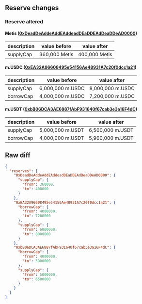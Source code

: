 ## Reserve changes

### Reserve altered

#### Metis ([0xDeadDeAddeAddEAddeadDEaDDEAdDeaDDeAD0000](https://andromeda-explorer.metis.io/address/0xDeadDeAddeAddEAddeadDEaDDEAdDeaDDeAD0000))

| description | value before | value after |
| --- | --- | --- |
| supplyCap | 360,000 Metis | 400,000 Metis |


#### m.USDC ([0xEA32A96608495e54156Ae48931A7c20f0dcc1a21](https://andromeda-explorer.metis.io/address/0xEA32A96608495e54156Ae48931A7c20f0dcc1a21))

| description | value before | value after |
| --- | --- | --- |
| supplyCap | 6,000,000 m.USDC | 8,000,000 m.USDC |
| borrowCap | 4,000,000 m.USDC | 7,200,000 m.USDC |


#### m.USDT ([0xbB06DCA3AE6887fAbF931640f67cab3e3a16F4dC](https://andromeda-explorer.metis.io/address/0xbB06DCA3AE6887fAbF931640f67cab3e3a16F4dC))

| description | value before | value after |
| --- | --- | --- |
| supplyCap | 5,000,000 m.USDT | 6,500,000 m.USDT |
| borrowCap | 4,000,000 m.USDT | 5,900,000 m.USDT |


## Raw diff

```json
{
  "reserves": {
    "0xDeadDeAddeAddEAddeadDEaDDEAdDeaDDeAD0000": {
      "supplyCap": {
        "from": 360000,
        "to": 400000
      }
    },
    "0xEA32A96608495e54156Ae48931A7c20f0dcc1a21": {
      "borrowCap": {
        "from": 4000000,
        "to": 7200000
      },
      "supplyCap": {
        "from": 6000000,
        "to": 8000000
      }
    },
    "0xbB06DCA3AE6887fAbF931640f67cab3e3a16F4dC": {
      "borrowCap": {
        "from": 4000000,
        "to": 5900000
      },
      "supplyCap": {
        "from": 5000000,
        "to": 6500000
      }
    }
  }
}
```